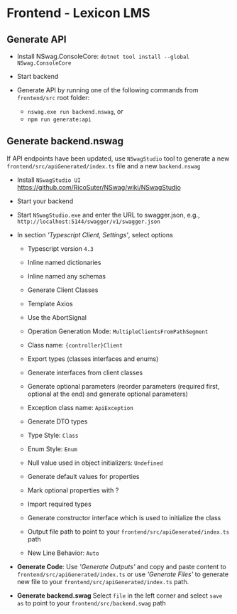 # Frontend - Lexicon LMS

## Generate API

- Install NSwag.ConsoleCore: `dotnet tool install --global NSwag.ConsoleCore`

- Start backend

- Generate API by running one of the following commands from `frontend/src` root folder:
  - `nswag.exe run backend.nswag`, or
  - `npm run generate:api`

## Generate backend.nswag

If API endpoints have been updated, use `NSwagStudio` tool to generate a new `frontend/src/apiGenerated/index.ts` file and a new `backend.nswag`

- Install `NSwagStudio UI` https://github.com/RicoSuter/NSwag/wiki/NSwagStudio

- Start your backend

- Start `NSwagStudio.exe` and enter the URL to swagger.json, e.g., `http://localhost:5144/swagger/v1/swagger.json`

- In section *'Typescript Client, Settings'*, select options

  - Typescript version `4.3`

  - Inline named dictionaries

  - Inline named any schemas

  - Generate Client Classes

  - Template Axios

  - Use the AbortSignal

  - Operation Generation Mode: `MultipleClientsFromPathSegment`

  - Class name: `{controller}Client`

  - Export types (classes interfaces and enums)

  - Generate interfaces from client classes

  - Generate optional parameters (reorder parameters (required first, optional at the end) and generate optional parameters)

  - Exception class name: `ApiException`

  - Generate DTO types

  - Type Style: `Class`

  - Enum Style: `Enum`

  - Null value used in object initializers: `Undefined`

  - Generate default values for properties

  - Mark optional properties with ?

  - Import required types

  - Generate constructor interface which is used to initialize the class

  - Output file path to point to your `frontend/src/apiGenerated/index.ts` path

  - New Line Behavior: `Auto`

- **Generate Code**: Use *'Generate Outputs'* and copy and paste content to `frontend/src/apiGenerated/index.ts` or use *'Generate Files'* to generate new file to your `frontend/src/apiGenerated/index.ts` path.

- **Generate backend.swag** Select `file` in the left corner and select `save as` to point to your `frontend/src/backend.swag` path 
